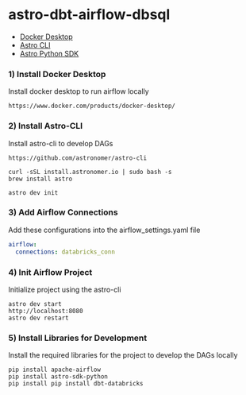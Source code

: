# astro-dbt-airflow-dbsql

- [Docker Desktop](https://www.docker.com/products/docker-desktop/)
- [Astro CLI](https://docs.astronomer.io/astro/cli/install-cli)
- [Astro Python SDK](https://github.com/astronomer/astro-sdk)

### 1) Install Docker Desktop
Install docker desktop to run airflow locally
```shell
https://www.docker.com/products/docker-desktop/
```

### 2) Install Astro-CLI
Install astro-cli to develop DAGs
```shell
https://github.com/astronomer/astro-cli

curl -sSL install.astronomer.io | sudo bash -s
brew install astro

astro dev init
```

### 3) Add Airflow Connections
Add these configurations into the airflow_settings.yaml file
```yaml
airflow:
  connections: databricks_conn
```

### 4) Init Airflow Project
Initialize project using the astro-cli
```shell
astro dev start
http://localhost:8080
astro dev restart
```

### 5) Install Libraries for Development
Install the required libraries for the project to develop the DAGs locally
```shell
pip install apache-airflow
pip install astro-sdk-python
pip install pip install dbt-databricks
```